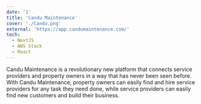 ```yaml
---
date: '1'
title: 'Candu Maintenance'
cover: './Candu.png'
external: 'https://app.candumaintenance.com/'
tech:
  - NextJS
  - AWS Stack
  - React
---
```


Candu Maintenance is a revolutionary new platform that connects service providers and property owners in a way that has never been seen before. With Candu Maintenance, property owners can easily find and hire service providers for any task they need done, while service providers can easily find new customers and build their business.
